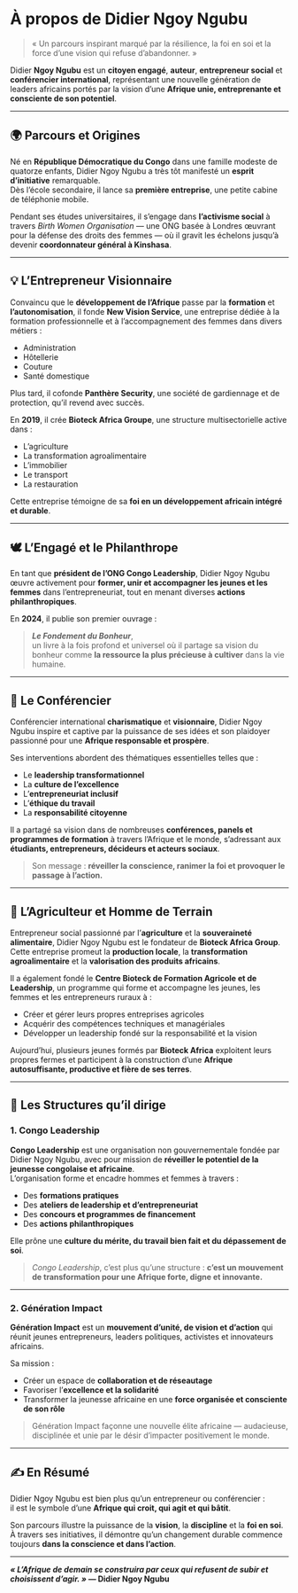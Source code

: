 # À propos de Didier Ngoy Ngubu

> « Un parcours inspirant marqué par la résilience, la foi en soi et la force d’une vision qui refuse d’abandonner. »

Didier **Ngoy Ngubu** est un **citoyen engagé**, **auteur**, **entrepreneur social** et **conférencier international**, représentant une nouvelle génération de leaders africains portés par la vision d’une **Afrique unie, entreprenante et consciente de son potentiel**.

---

## 🌍 Parcours et Origines

Né en **République Démocratique du Congo** dans une famille modeste de quatorze enfants, Didier Ngoy Ngubu a très tôt manifesté un **esprit d’initiative** remarquable.  
Dès l’école secondaire, il lance sa **première entreprise**, une petite cabine de téléphonie mobile.  

Pendant ses études universitaires, il s’engage dans **l’activisme social** à travers *Birth Women Organisation* — une ONG basée à Londres œuvrant pour la défense des droits des femmes — où il gravit les échelons jusqu’à devenir **coordonnateur général à Kinshasa**.

---

## 💡 L’Entrepreneur Visionnaire

Convaincu que le **développement de l’Afrique** passe par la **formation** et **l’autonomisation**, il fonde **New Vision Service**, une entreprise dédiée à la formation professionnelle et à l’accompagnement des femmes dans divers métiers :  
- Administration  
- Hôtellerie  
- Couture  
- Santé domestique  

Plus tard, il cofonde **Panthère Security**, une société de gardiennage et de protection, qu’il revend avec succès.  

En **2019**, il crée **Bioteck Africa Groupe**, une structure multisectorielle active dans :  
- L’agriculture  
- La transformation agroalimentaire  
- L’immobilier  
- Le transport  
- La restauration  

Cette entreprise témoigne de sa **foi en un développement africain intégré et durable**.

---

## 🕊️ L’Engagé et le Philanthrope

En tant que **président de l’ONG Congo Leadership**, Didier Ngoy Ngubu œuvre activement pour **former, unir et accompagner les jeunes et les femmes** dans l’entrepreneuriat, tout en menant diverses **actions philanthropiques**.

En **2024**, il publie son premier ouvrage :  
> **_Le Fondement du Bonheur_**,  
> un livre à la fois profond et universel où il partage sa vision du bonheur comme **la ressource la plus précieuse à cultiver** dans la vie humaine.

---

## 🎤 Le Conférencier

Conférencier international **charismatique** et **visionnaire**, Didier Ngoy Ngubu inspire et captive par la puissance de ses idées et son plaidoyer passionné pour une **Afrique responsable et prospère**.

Ses interventions abordent des thématiques essentielles telles que :  
- Le **leadership transformationnel**  
- La **culture de l’excellence**  
- L’**entrepreneuriat inclusif**  
- L’**éthique du travail**  
- La **responsabilité citoyenne**

Il a partagé sa vision dans de nombreuses **conférences, panels et programmes de formation** à travers l’Afrique et le monde, s’adressant aux **étudiants, entrepreneurs, décideurs et acteurs sociaux**.

> Son message : **réveiller la conscience, ranimer la foi et provoquer le passage à l’action.**

---

## 🌱 L’Agriculteur et Homme de Terrain

Entrepreneur social passionné par l’**agriculture** et la **souveraineté alimentaire**, Didier Ngoy Ngubu est le fondateur de **Bioteck Africa Group**.  
Cette entreprise promeut la **production locale**, la **transformation agroalimentaire** et la **valorisation des produits africains**.

Il a également fondé le **Centre Bioteck de Formation Agricole et de Leadership**, un programme qui forme et accompagne les jeunes, les femmes et les entrepreneurs ruraux à :  
- Créer et gérer leurs propres entreprises agricoles  
- Acquérir des compétences techniques et managériales  
- Développer un leadership fondé sur la responsabilité et la vision  

Aujourd’hui, plusieurs jeunes formés par **Bioteck Africa** exploitent leurs propres fermes et participent à la construction d’une **Afrique autosuffisante, productive et fière de ses terres**.

---

## 🤝 Les Structures qu’il dirige

### 1. Congo Leadership

**Congo Leadership** est une organisation non gouvernementale fondée par Didier Ngoy Ngubu, avec pour mission de **réveiller le potentiel de la jeunesse congolaise et africaine**.  
L’organisation forme et encadre hommes et femmes à travers :  
- Des **formations pratiques**  
- Des **ateliers de leadership et d’entrepreneuriat**  
- Des **concours et programmes de financement**  
- Des **actions philanthropiques**

Elle prône une **culture du mérite, du travail bien fait et du dépassement de soi**.  
> *Congo Leadership*, c’est plus qu’une structure : **c’est un mouvement de transformation pour une Afrique forte, digne et innovante.**

---

### 2. Génération Impact

**Génération Impact** est un **mouvement d’unité, de vision et d’action** qui réunit jeunes entrepreneurs, leaders politiques, activistes et innovateurs africains.  

Sa mission :  
- Créer un espace de **collaboration et de réseautage**  
- Favoriser l’**excellence et la solidarité**  
- Transformer la jeunesse africaine en une **force organisée et consciente de son rôle**  

> Génération Impact façonne une nouvelle élite africaine — audacieuse, disciplinée et unie par le désir d’impacter positivement le monde.

---

## ✍️ En Résumé

Didier Ngoy Ngubu est bien plus qu’un entrepreneur ou conférencier :  
il est le symbole d’une **Afrique qui croit, qui agit et qui bâtit**.  

Son parcours illustre la puissance de la **vision**, la **discipline** et la **foi en soi**.  
À travers ses initiatives, il démontre qu’un changement durable commence toujours **dans la conscience et dans l’action**.

---

**_« L’Afrique de demain se construira par ceux qui refusent de subir et choisissent d’agir. »_ — Didier Ngoy Ngubu**
